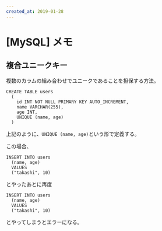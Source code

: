 ```yaml
---
created_at: 2019-01-28
---
```


# [MySQL] メモ

## 複合ユニークキー

複数のカラムの組み合わせでユニークであることを担保する方法。

```
CREATE TABLE users
  (
    id INT NOT NULL PRIMARY KEY AUTO_INCREMENT,
    name VARCHAR(255),
    age INT,
    UNIQUE (name, age)
  )
```

上記のように、`UNIQUE (name, age)`という形で定義する。

この場合、

```
INSERT INTO users
  (name, age)
  VALUES
  ("takashi", 10)
```

とやったあとに再度

```
INSERT INTO users
  (name, age)
  VALUES
  ("takashi", 10)
```

とやってしまうとエラーになる。
